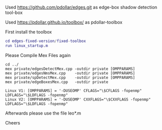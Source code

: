 Used https://github.com/pdollar/edges.git as edge-box shadow detection tool-box

Used https://pdollar.github.io/toolbox/ as pdollar-toolbox


First install the toolbox

```matlab
cd edges-fixed-version/fixed-toolbox
run linux_startup.m
```

Please Compile Mex Files again 

```
cd ../
mex private/edgesDetectMex.cpp -outdir private [OMPPARAMS]
mex private/edgesNmsMex.cpp    -outdir private [OMPPARAMS]
mex private/spDetectMex.cpp    -outdir private [OMPPARAMS]
mex private/edgeBoxesMex.cpp   -outdir private

Linux V1: [OMPPARAMS] = '-DUSEOMP' CFLAGS="\$CFLAGS -fopenmp" LDFLAGS="\$LDFLAGS -fopenmp"
Linux V2: [OMPPARAMS] = '-DUSEOMP' CXXFLAGS="\$CXXFLAGS -fopenmp" LDFLAGS="\$LDFLAGS -fopenmp"
```

Afterwards please use the file leo*.m

Cheers